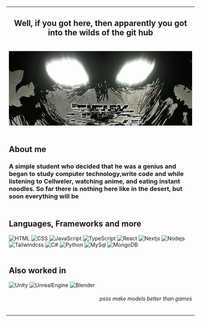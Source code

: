<table>
 <tr>
  <td>
   <h2 align="center">Well, if you got here, then apparently you got into the wilds of the git hub</h2>
   <p></p>
  </tr>
 </td>
 
<tr>
 <td>
  <p align="center">
   <img src="assets/5IUl (1).gif" style="width: 1000px; "/>
  </p>
 </td>
</tr>

 <tr>
  <td>

   ## About me
   <h3>
      А simple student who decided that he was a genius and began to study computer technology,write code and while listening to Cellweler, watching anime, and  eating instant noodles. So far there is nothing here like in the desert, but soon everything will be 
      <p></p>
   </h3>

  </td>
</tr>

<tr> 
 <td>
   
   ## Languages, Frameworks and more
   ![HTML](https://img.shields.io/badge/-HTML-090909?style=for-the-badge&logo=html5&logoColor=white)
   ![CSS](https://img.shields.io/badge/-CSS-090909?style=for-the-badge&logo=css3&logoColor=white)
   ![JavaScript](https://img.shields.io/badge/-JavaScript-090909?style=for-the-badge&logo=JavaScript&logoColor=white)
   ![TypeScript](https://img.shields.io/badge/-TypeScript-090909?style=for-the-badge&logo=typescript&logoColor=white)
   ![React](https://img.shields.io/badge/-React-090909?style=for-the-badge&logo=react&logoColor=white)
   ![Nextjs](https://img.shields.io/badge/-Nextjs-090909?style=for-the-badge&logo=nextdotjs&logoColor=white)
   ![Nodejs](https://img.shields.io/badge/-Nodejs-090909?style=for-the-badge&logo=nodedotjs&logoColor=white)
   ![Tailwindcss](https://img.shields.io/badge/-Tailwind-090909?style=for-the-badge&logo=tailwindcss&logoColor=white)
   ![C#](https://img.shields.io/badge/-C%23-090909?style=for-the-badge&logo=csharp)
   ![Python](https://img.shields.io/badge/-Python-090909?style=for-the-badge&logo=python&logoColor=white)
   ![MySql](https://img.shields.io/badge/-MySql-090909?style=for-the-badge&logo=mysql&logoColor=white) 
   ![MongoDB](https://img.shields.io/badge/-MongoDB-090909?style=for-the-badge&logo=MongoDB&logoColor=white) 
 
 </td>
</tr>

<tr>
  <td>
   
   ## Also worked in
   ![Unity](https://img.shields.io/badge/-Unity-090909?style=for-the-badge&logo=unity&logoColor=white) 
   ![UnrealEngine](https://img.shields.io/badge/-UnrealEngine-090909?style=for-the-badge&logo=unrealengine&logoColor=white) 
   ![Blender](https://img.shields.io/badge/-Blender-090909?style=for-the-badge&logo=blender&logoColor=white) 

   <h6 align="right">psss make models better than games</h6>

  </td>
</tr>

</table>
